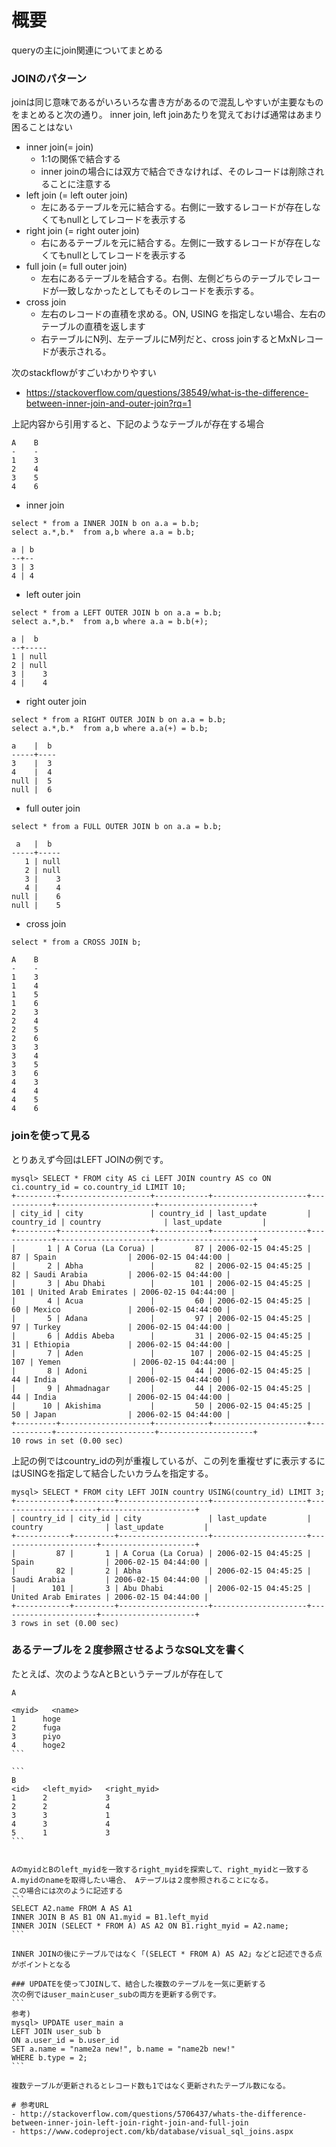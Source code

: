 # 概要
queryの主にjoin関連についてまとめる

### JOINのパターン
joinは同じ意味であるがいろいろな書き方があるので混乱しやすいが主要なものをまとめると次の通り。
inner join, left joinあたりを覚えておけば通常はあまり困ることはない
- inner join(= join)
  - 1:1の関係で結合する
  - inner joinの場合には双方で結合できなければ、そのレコードは削除されることに注意する
- left join (= left outer join)
  - 左にあるテーブルを元に結合する。右側に一致するレコードが存在しなくてもnullとしてレコードを表示する
- right join (= right outer join)
  - 右にあるテーブルを元に結合する。左側に一致するレコードが存在しなくてもnullとしてレコードを表示する
- full join (= full outer join)
  - 左右にあるテーブルを結合する。右側、左側どちらのテーブルでレコードが一致しなかったとしてもそのレコードを表示する。
- cross join
  - 左右のレコードの直積を求める。ON, USING を指定しない場合、左右のテーブルの直積を返します
  - 右テーブルにN列、左テーブルにM列だと、cross joinするとMxNレコードが表示される。

次のstackflowがすごいわかりやすい
- https://stackoverflow.com/questions/38549/what-is-the-difference-between-inner-join-and-outer-join?rq=1

上記内容から引用すると、下記のようなテーブルが存在する場合
```
A    B
-    -
1    3
2    4
3    5
4    6
```

- inner join
```
select * from a INNER JOIN b on a.a = b.b;
select a.*,b.*  from a,b where a.a = b.b;

a | b
--+--
3 | 3
4 | 4
```
- left outer join
```
select * from a LEFT OUTER JOIN b on a.a = b.b;
select a.*,b.*  from a,b where a.a = b.b(+);

a |  b
--+-----
1 | null
2 | null
3 |    3
4 |    4
```
- right outer join
```
select * from a RIGHT OUTER JOIN b on a.a = b.b;
select a.*,b.*  from a,b where a.a(+) = b.b;

a    |  b
-----+----
3    |  3
4    |  4
null |  5
null |  6
```
- full outer join
```
select * from a FULL OUTER JOIN b on a.a = b.b;

 a   |  b
-----+-----
   1 | null
   2 | null
   3 |    3
   4 |    4
null |    6
null |    5
```
- cross join
```
select * from a CROSS JOIN b;

A    B
-    -
1    3
1    4
1    5
1    6
2    3
2    4
2    5
2    6
3    3
3    4
3    5
3    6
4    3
4    4
4    5
4    6
```

### joinを使って見る
とりあえず今回はLEFT JOINの例です。
```
mysql> SELECT * FROM city AS ci LEFT JOIN country AS co ON ci.country_id = co.country_id LIMIT 10;
+---------+--------------------+------------+---------------------+------------+----------------------+---------------------+
| city_id | city               | country_id | last_update         | country_id | country              | last_update         |
+---------+--------------------+------------+---------------------+------------+----------------------+---------------------+
|       1 | A Corua (La Corua) |         87 | 2006-02-15 04:45:25 |         87 | Spain                | 2006-02-15 04:44:00 |
|       2 | Abha               |         82 | 2006-02-15 04:45:25 |         82 | Saudi Arabia         | 2006-02-15 04:44:00 |
|       3 | Abu Dhabi          |        101 | 2006-02-15 04:45:25 |        101 | United Arab Emirates | 2006-02-15 04:44:00 |
|       4 | Acua               |         60 | 2006-02-15 04:45:25 |         60 | Mexico               | 2006-02-15 04:44:00 |
|       5 | Adana              |         97 | 2006-02-15 04:45:25 |         97 | Turkey               | 2006-02-15 04:44:00 |
|       6 | Addis Abeba        |         31 | 2006-02-15 04:45:25 |         31 | Ethiopia             | 2006-02-15 04:44:00 |
|       7 | Aden               |        107 | 2006-02-15 04:45:25 |        107 | Yemen                | 2006-02-15 04:44:00 |
|       8 | Adoni              |         44 | 2006-02-15 04:45:25 |         44 | India                | 2006-02-15 04:44:00 |
|       9 | Ahmadnagar         |         44 | 2006-02-15 04:45:25 |         44 | India                | 2006-02-15 04:44:00 |
|      10 | Akishima           |         50 | 2006-02-15 04:45:25 |         50 | Japan                | 2006-02-15 04:44:00 |
+---------+--------------------+------------+---------------------+------------+----------------------+---------------------+
10 rows in set (0.00 sec)
```

上記の例ではcountry_idの列が重複しているが、この列を重複せずに表示するにはUSINGを指定して結合したいカラムを指定する。
```
mysql> SELECT * FROM city LEFT JOIN country USING(country_id) LIMIT 3;
+------------+---------+--------------------+---------------------+----------------------+---------------------+
| country_id | city_id | city               | last_update         | country              | last_update         |
+------------+---------+--------------------+---------------------+----------------------+---------------------+
|         87 |       1 | A Corua (La Corua) | 2006-02-15 04:45:25 | Spain                | 2006-02-15 04:44:00 |
|         82 |       2 | Abha               | 2006-02-15 04:45:25 | Saudi Arabia         | 2006-02-15 04:44:00 |
|        101 |       3 | Abu Dhabi          | 2006-02-15 04:45:25 | United Arab Emirates | 2006-02-15 04:44:00 |
+------------+---------+--------------------+---------------------+----------------------+---------------------+
3 rows in set (0.00 sec)
```

### あるテーブルを２度参照させるようなSQL文を書く
たとえば、次のようなAとBというテーブルが存在して
````
A

<myid>   <name>
1      hoge
2      fuga
3      piyo
4      hoge2
```

```
B
<id>   <left_myid>   <right_myid>
1      2             3
2      2             4
3      3             1
4      3             4
5      1             3
```


AのmyidとBのleft_myidを一致するright_myidを探索して、right_myidと一致するA.myidのnameを取得したい場合、 Aテーブルは２度参照されることになる。
この場合には次のように記述する
```
SELECT A2.name FROM A AS A1
INNER JOIN B AS B1 ON A1.myid = B1.left_myid
INNER JOIN (SELECT * FROM A) AS A2 ON B1.right_myid = A2.name;
```

INNER JOINの後にテーブルではなく「(SELECT * FROM A) AS A2」などと記述できる点がポイントとなる

### UPDATEを使ってJOINして、結合した複数のテーブルを一気に更新する
次の例ではuser_mainとuser_subの両方を更新する例です。
```
参考)
mysql> UPDATE user_main a
LEFT JOIN user_sub b
ON a.user_id = b.user_id
SET a.name = "name2a new!", b.name = "name2b new!"
WHERE b.type = 2;
```

複数テーブルが更新されるとレコード数も1ではなく更新されたテーブル数になる。

# 参考URL
- http://stackoverflow.com/questions/5706437/whats-the-difference-between-inner-join-left-join-right-join-and-full-join
- https://www.codeproject.com/kb/database/visual_sql_joins.aspx
